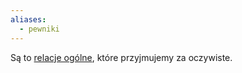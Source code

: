 ```yaml
---
aliases:
  - pewniki
---
```

Są to [relacje ogólne](Relacje%20ogólne.md), które przyjmujemy za oczywiste. 